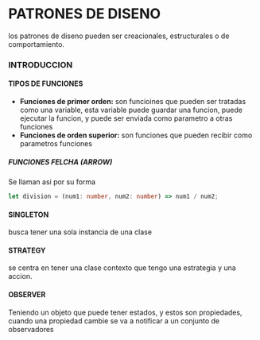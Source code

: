 # PATRONES DE DISENO

los patrones de diseno pueden ser creacionales, estructurales o de comportamiento.

### INTRODUCCION

#### TIPOS DE FUNCIONES

- **Funciones de primer orden:**  son funcioines que pueden ser tratadas como una variable, esta variable puede guardar
  una funcion, puede ejecutar la funcion, y puede ser enviada como parametro a otras funciones
- **Funciones de orden superior:** son funciones que pueden recibir como parametros funciones

##### FUNCIONES FELCHA (ARROW)

Se llaman asi por su forma

```ts
let division = (num1: number, num2: number) => num1 / num2;
```

#### SINGLETON
busca tener una sola instancia de una clase

#### STRATEGY
se centra en tener una clase contexto que tengo una estrategia y una accion.

#### OBSERVER
Teniendo un objeto que puede tener estados, y estos son propiedades, cuando una propiedad cambie
se va a notificar a un conjunto de observadores

